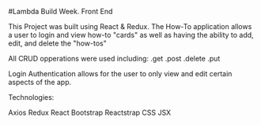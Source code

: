 #Lambda Build Week. Front End

This Project was built using React & Redux.
The How-To application allows a user to login and view how-to "cards" as well as having the ability to add, edit, and delete the "how-tos" 

All CRUD opperations were used including:
.get
.post
.delete
.put

Login Authentication allows for the user to only view and edit certain aspects of the app.

Technologies:

Axios
Redux
React
Bootstrap
Reactstrap
CSS
JSX





